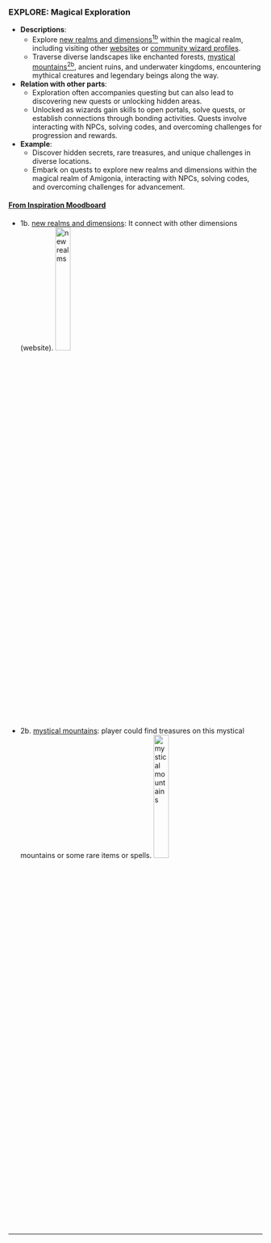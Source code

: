 ### EXPLORE: Magical Exploration

- **Descriptions**: 
  - Explore [new realms and dimensions<sup>1b</sup>](https://www.pinterest.co.uk/pin/539798705352378615/) within the magical realm, including visiting other [websites](https://playproject.io/) or [community wizard profiles](https://www.meetup.com/WizardAmigos/).
  - Traverse diverse landscapes like enchanted forests, [mystical mountains<sup>2b</sup>](https://www.pinterest.co.uk/pin/539798705352319394/), ancient ruins, and underwater kingdoms, encountering mythical creatures and legendary beings along the way.
- **Relation with other parts**: 
  - Exploration often accompanies questing but can also lead to discovering new quests or unlocking hidden areas.
  - Unlocked as wizards gain skills to open portals, solve quests, or establish connections through bonding activities. Quests involve interacting with NPCs, solving codes, and overcoming challenges for progression and rewards.
- **Example**: 
  - Discover hidden secrets, rare treasures, and unique challenges in diverse locations.
  - Embark on quests to explore new realms and dimensions within the magical realm of Amigonia, interacting with NPCs, solving codes, and overcoming challenges for advancement.

#### [From Inspiration Moodboard](https://www.pinterest.co.uk/serapath/finalwiz/)
- 1b. [new realms and dimensions](https://www.pinterest.co.uk/pin/539798705352378615/): It connect with other dimensions (website).
[<img width="25%" alt="new realms" src="https://i.pinimg.com/564x/3a/01/74/3a01749981c9fbca639c00750ff7b155.jpg">](https://www.pinterest.co.uk/pin/539798705352378615/)

- 2b. [mystical mountains](https://www.pinterest.co.uk/pin/539798705352319394/): player could find treasures on this mystical mountains or some rare items or spells.
[<img width="25%" alt="mystical mountains" src="https://i.pinimg.com/564x/92/e6/4a/92e64a46c8c06594352d39b8d066e153.jpg">](https://www.pinterest.co.uk/pin/539798705352319394/)
---
